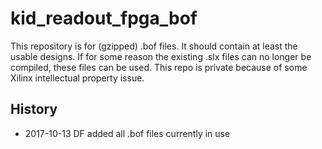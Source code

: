 # kid_readout_fpga_bof

This repository is for (gzipped) .bof files. It should contain at least the usable designs. If for some reason the existing .slx files can no longer be compiled, these files can be used. This repo is private because of some Xilinx intellectual property issue.

## History
* 2017-10-13 DF added all .bof files currently in use
